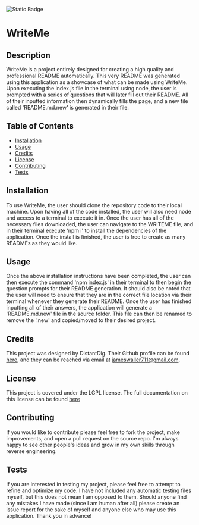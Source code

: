 ![Static Badge](https://img.shields.io/badge/License-LGPL-blue)

  # WriteMe

  ## Description

  WriteMe is a project entirely designed for creating a high quality and professional README automatically. This very README was generated using this application as a showcase of what can be made using WriteMe. Upon executing the index.js file in the terminal using node, the user is prompted with a series of questions that will later fill out their README. All of their inputted information then dynamically fills the page, and a new file called 'README.md.new' is generated in their file.

  ## Table of Contents

  - [Installation](#installation)
  - [Usage](#usage)
  - [Credits](#credits)
  - [License](#license)
  - [Contributing](#contributing)
  - [Tests](#tests)

  ## Installation

  To use WriteMe, the user should clone the repository code to their local machine. Upon having all of the code installed, the user will also need node and access to a terminal to execute it in. Once the user has all of the necessary files downloaded, the user can navigate to the WRITEME file, and in their terminal execute 'npm i' to install the dependencies of the application. Once the install is finished, the user is free to create as many READMEs as they would like.

  ## Usage

  Once the above installation instructions have been completed, the user can then execute the command 'npm index.js' in their terminal to then begin the question prompts for their README generation. It should also be noted that the user will need to ensure that they are in the correct file location via their terminal whenever they generate their README. Once the user has finished inputting all of their answers, the application will generate a 'README.md.new' file in the source folder. This file can then be renamed to remove the '.new' and copied/moved to their desired project.

  ## Credits

  This project was designed by DistantDig. Their Github profile can be found [here](https://github.com/DistantDig), and they can be reached via email at jameswaller711@gmail.com.

  ## License

  This project is covered under the LGPL license. The full documentation on this license can be found [here](https://www.gnu.org/licenses/lgpl-3.0)

  ## Contributing

  If you would like to contribute please feel free to fork the project, make improvements, and open a pull request on the source repo. I'm always happy to see other people's ideas and grow in my own skills through reverse engineering.

  ## Tests

  If you are interested in testing my project, please feel free to attempt to refine and optimize my code. I  have not included any automatic testing files myself, but this does not mean I am opposed to them. Should anyone find any mistakes I have made (since I am human after all) please create an issue report for the sake of myself and anyone else who may use this application. Thank you in advance! 

